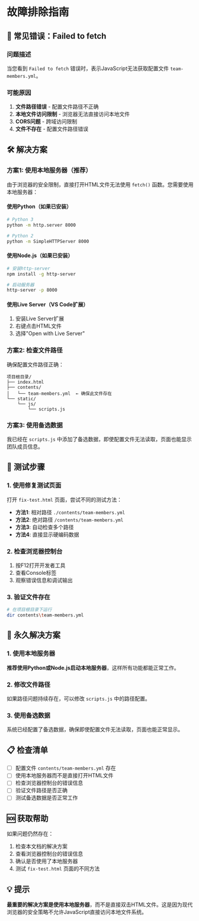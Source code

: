 # 故障排除指南

## 🚨 常见错误：Failed to fetch

### 问题描述
当您看到 `Failed to fetch` 错误时，表示JavaScript无法获取配置文件 `team-members.yml`。

### 可能原因
1. **文件路径错误** - 配置文件路径不正确
2. **本地文件访问限制** - 浏览器无法直接访问本地文件
3. **CORS问题** - 跨域访问限制
4. **文件不存在** - 配置文件路径错误

## 🛠️ 解决方案

### 方案1: 使用本地服务器（推荐）

由于浏览器的安全限制，直接打开HTML文件无法使用 `fetch()` 函数。您需要使用本地服务器：

#### 使用Python（如果已安装）
```bash
# Python 3
python -m http.server 8000

# Python 2
python -m SimpleHTTPServer 8000
```

#### 使用Node.js（如果已安装）
```bash
# 安装http-server
npm install -g http-server

# 启动服务器
http-server -p 8000
```

#### 使用Live Server（VS Code扩展）
1. 安装Live Server扩展
2. 右键点击HTML文件
3. 选择"Open with Live Server"

### 方案2: 检查文件路径

确保配置文件路径正确：
```
项目根目录/
├── index.html
├── contents/
│   └── team-members.yml  ← 确保此文件存在
└── static/
    └── js/
        └── scripts.js
```

### 方案3: 使用备选数据

我已经在 `scripts.js` 中添加了备选数据，即使配置文件无法读取，页面也能显示团队成员信息。

## 🧪 测试步骤

### 1. 使用修复测试页面
打开 `fix-test.html` 页面，尝试不同的测试方法：

- **方法1**: 相对路径 `./contents/team-members.yml`
- **方法2**: 绝对路径 `/contents/team-members.yml`
- **方法3**: 自动检查多个路径
- **方法4**: 直接显示硬编码数据

### 2. 检查浏览器控制台
1. 按F12打开开发者工具
2. 查看Console标签
3. 观察错误信息和调试输出

### 3. 验证文件存在
```bash
# 在项目根目录下运行
dir contents\team-members.yml
```

## 🔧 永久解决方案

### 1. 使用本地服务器
**推荐使用Python或Node.js启动本地服务器**，这样所有功能都能正常工作。

### 2. 修改文件路径
如果路径问题持续存在，可以修改 `scripts.js` 中的路径配置。

### 3. 使用备选数据
系统已经配置了备选数据，确保即使配置文件无法读取，页面也能正常显示。

## 📋 检查清单

- [ ] 配置文件 `contents/team-members.yml` 存在
- [ ] 使用本地服务器而不是直接打开HTML文件
- [ ] 检查浏览器控制台的错误信息
- [ ] 验证文件路径是否正确
- [ ] 测试备选数据是否正常工作

## 🆘 获取帮助

如果问题仍然存在：

1. 检查本文档的解决方案
2. 查看浏览器控制台的错误信息
3. 确认是否使用了本地服务器
4. 测试 `fix-test.html` 页面的不同方法

## 💡 提示

**最重要的解决方案是使用本地服务器**，而不是直接双击HTML文件。这是因为现代浏览器的安全策略不允许JavaScript直接访问本地文件系统。
